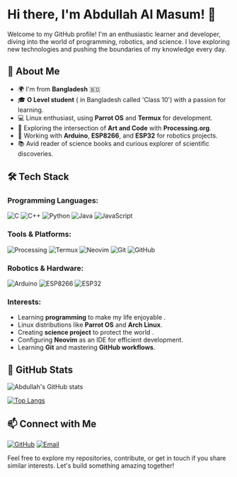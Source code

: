 # Hi there, I'm Abdullah Al Masum! 👋

Welcome to my GitHub profile! I'm an enthusiastic learner and developer, diving into the world of programming, robotics, and science. I love exploring new technologies and pushing the boundaries of my knowledge every day.

## 🚀 About Me

- 🌍 I'm from **Bangladesh** 🇧🇩
- 🎓 **O Level student** ( in Bangladesh called 'Class 10') with a passion for learning.
- 💻 Linux enthusiast, using **Parrot OS** and **Termux** for development.
- 🎨 Exploring the intersection of **Art and Code** with **Processing.org**.
- 🤖 Working with **Arduino**, **ESP8266**, and **ESP32** for robotics projects.
- 📚 Avid reader of science books and curious explorer of scientific discoveries.

## 🛠️ Tech Stack

### Programming Languages:
![C](https://img.shields.io/badge/-C-00599C?style=for-the-badge&logo=c&logoColor=white)
![C++](https://img.shields.io/badge/-C++-00599C?style=for-the-badge&logo=cplusplus&logoColor=white)
![Python](https://img.shields.io/badge/-Python-3776AB?style=for-the-badge&logo=python&logoColor=white)
![Java](https://img.shields.io/badge/-Java-007396?style=for-the-badge&logo=java&logoColor=white)
![JavaScript](https://img.shields.io/badge/-JavaScript-F7DF1E?style=for-the-badge&logo=javascript&logoColor=black)


### Tools & Platforms:
![Processing](https://img.shields.io/badge/-Processing-006699?style=for-the-badge&logo=processingfoundation&logoColor=white)
![Termux](https://img.shields.io/badge/-Termux-2CA5E0?style=for-the-badge&logo=termux&logoColor=white)
![Neovim](https://img.shields.io/badge/-Neovim-57A143?style=for-the-badge&logo=neovim&logoColor=white)
![Git](https://img.shields.io/badge/-Git-F05032?style=for-the-badge&logo=git&logoColor=white)
![GitHub](https://img.shields.io/badge/-GitHub-181717?style=for-the-badge&logo=github&logoColor=white)

### Robotics & Hardware:
![Arduino](https://img.shields.io/badge/-Arduino-00979D?style=for-the-badge&logo=arduino&logoColor=white)
![ESP8266](https://img.shields.io/badge/-ESP8266-FFAA00?style=for-the-badge&logo=espressif&logoColor=white)
![ESP32](https://img.shields.io/badge/-ESP32-000000?style=for-the-badge&logo=espressif&logoColor=white)

### Interests:
- Learning **programming** to make my life enjoyable .
- Linux distributions like **Parrot OS** and **Arch Linux**.
- Creating **science project** to protect the world .
- Configuring **Neovim** as an IDE for efficient development.
- Learning **Git** and mastering **GitHub workflows**.

## 🌟 GitHub Stats
<!-- GitHub stats provide an overview of activity -->
![Abdullah's GitHub stats](https://github-readme-stats.vercel.app/api?username=IbnulMisbah&show_icons=true&theme=radical)

<!-- Language stats for repositories -->
[![Top Langs](https://github-readme-stats.vercel.app/api/top-langs/?username=IbnulMisbah&layout=compact&theme=radical)](https://github.com/anuraghazra/github-readme-stats)


## 📫 Connect with Me

<!-- Social and contact badges -->
[![GitHub](https://img.shields.io/badge/-GitHub-181717?style=for-the-badge&logo=github&logoColor=white)](https://github.com/IbnulMisbah)
[![Email](https://img.shields.io/badge/-Email-D14836?style=for-the-badge&logo=gmail&logoColor=white)](mailto:abdullahibnulmisbah@gmail.com)


<!-- Closing message -->
Feel free to explore my repositories, contribute, or get in touch if you share similar interests. Let's build something amazing together!
